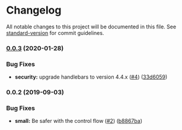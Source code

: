 # Changelog

All notable changes to this project will be documented in this file. See [standard-version](https://github.com/conventional-changelog/standard-version) for commit guidelines.

### [0.0.3](https://github.com/godaddy/slay-terminus/compare/v0.0.2...v0.0.3) (2020-01-28)


### Bug Fixes

* **security:** upgrade handlebars to version 4.4.x ([#4](https://github.com/godaddy/slay-terminus/issues/4)) ([33d6059](https://github.com/godaddy/slay-terminus/commit/33d6059e6e2cbb126674381d647b39bdb4976db4))

### 0.0.2 (2019-09-03)


### Bug Fixes

* **small:** Be safer with the control flow ([#2](https://github.com/godaddy/slay-terminus/issues/2)) ([b8867ba](https://github.com/godaddy/slay-terminus/commit/b8867ba))

